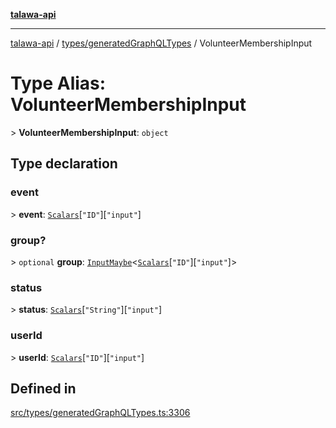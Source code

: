 [**talawa-api**](../../../README.md)

***

[talawa-api](../../../modules.md) / [types/generatedGraphQLTypes](../README.md) / VolunteerMembershipInput

# Type Alias: VolunteerMembershipInput

\> **VolunteerMembershipInput**: `object`

## Type declaration

### event

\> **event**: [`Scalars`](Scalars.md)\[`"ID"`\]\[`"input"`\]

### group?

\> `optional` **group**: [`InputMaybe`](InputMaybe.md)\<[`Scalars`](Scalars.md)\[`"ID"`\]\[`"input"`\]\>

### status

\> **status**: [`Scalars`](Scalars.md)\[`"String"`\]\[`"input"`\]

### userId

\> **userId**: [`Scalars`](Scalars.md)\[`"ID"`\]\[`"input"`\]

## Defined in

[src/types/generatedGraphQLTypes.ts:3306](https://github.com/PalisadoesFoundation/talawa-api/blob/039b0f127fb8caa46d57186ab4b3bb27fe150903/src/types/generatedGraphQLTypes.ts#L3306)
